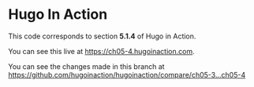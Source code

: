 Hugo In Action
===============

This code corresponds to section **5.1.4** of Hugo in Action.

You can see this live at https://ch05-4.hugoinaction.com.

You can see the changes made in this branch at https://github.com/hugoinaction/hugoinaction/compare/ch05-3...ch05-4


